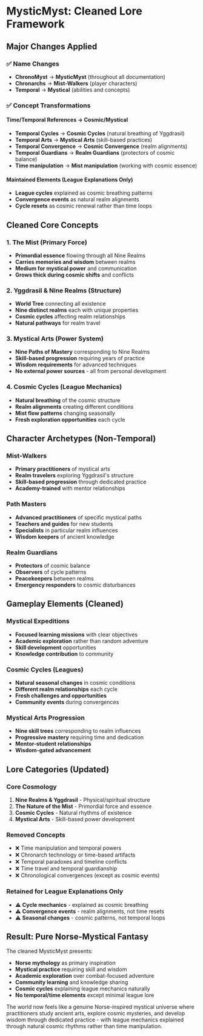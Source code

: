 # MysticMyst: Cleaned Lore Framework

## Major Changes Applied

### ✅ Name Changes
- **ChronoMyst** → **MysticMyst** (throughout all documentation)
- **Chronarchs** → **Mist-Walkers** (player characters)
- **Temporal** → **Mystical** (abilities and concepts)

### ✅ Concept Transformations

#### Time/Temporal References → Cosmic/Mystical
- **Temporal Cycles** → **Cosmic Cycles** (natural breathing of Yggdrasil)
- **Temporal Arts** → **Mystical Arts** (skill-based practices)
- **Temporal Convergence** → **Cosmic Convergence** (realm alignments)
- **Temporal Guardians** → **Realm Guardians** (protectors of cosmic balance)
- **Time manipulation** → **Mist manipulation** (working with cosmic essence)

#### Maintained Elements (League Explanations Only)
- **League cycles** explained as cosmic breathing patterns
- **Convergence events** as natural realm alignments
- **Cycle resets** as cosmic renewal rather than time loops

## Cleaned Core Concepts

### 1. The Mist (Primary Force)
- **Primordial essence** flowing through all Nine Realms
- **Carries memories and wisdom** between realms
- **Medium for mystical power** and communication
- **Grows thick during cosmic shifts** and conflicts

### 2. Yggdrasil & Nine Realms (Structure)
- **World Tree** connecting all existence
- **Nine distinct realms** each with unique properties
- **Cosmic cycles** affecting realm relationships
- **Natural pathways** for realm travel

### 3. Mystical Arts (Power System)
- **Nine Paths of Mastery** corresponding to Nine Realms
- **Skill-based progression** requiring years of practice
- **Wisdom requirements** for advanced techniques
- **No external power sources** - all from personal development

### 4. Cosmic Cycles (League Mechanics)
- **Natural breathing** of the cosmic structure
- **Realm alignments** creating different conditions
- **Mist flow patterns** changing seasonally
- **Fresh exploration opportunities** each cycle

## Character Archetypes (Non-Temporal)

### Mist-Walkers
- **Primary practitioners** of mystical arts
- **Realm travelers** exploring Yggdrasil's structure
- **Skill-based progression** through dedicated practice
- **Academy-trained** with mentor relationships

### Path Masters
- **Advanced practitioners** of specific mystical paths
- **Teachers and guides** for new students
- **Specialists** in particular realm influences
- **Wisdom keepers** of ancient knowledge

### Realm Guardians
- **Protectors** of cosmic balance
- **Observers** of cycle patterns
- **Peacekeepers** between realms
- **Emergency responders** to cosmic disturbances

## Gameplay Elements (Cleaned)

### Mystical Expeditions
- **Focused learning missions** with clear objectives
- **Academic exploration** rather than random adventure
- **Skill development** opportunities
- **Knowledge contribution** to community

### Cosmic Cycles (Leagues)
- **Natural seasonal changes** in cosmic conditions
- **Different realm relationships** each cycle
- **Fresh challenges and opportunities**
- **Community events** during convergences

### Mystical Arts Progression
- **Nine skill trees** corresponding to realm influences
- **Progressive mastery** requiring time and dedication
- **Mentor-student relationships**
- **Wisdom-gated advancement**

## Lore Categories (Updated)

### Core Cosmology
1. **Nine Realms & Yggdrasil** - Physical/spiritual structure
2. **The Nature of the Mist** - Primordial force and essence
3. **Cosmic Cycles** - Natural rhythms of existence
4. **Mystical Arts** - Skill-based power development

### Removed Concepts
- ❌ Time manipulation and temporal powers
- ❌ Chronarch technology or time-based artifacts  
- ❌ Temporal paradoxes and timeline conflicts
- ❌ Time travel and temporal guardianship
- ❌ Chronological convergences (except as cosmic events)

### Retained for League Explanations Only
- ⚠️ **Cycle mechanics** - explained as cosmic breathing
- ⚠️ **Convergence events** - realm alignments, not time resets
- ⚠️ **Seasonal changes** - cosmic patterns, not temporal loops

## Result: Pure Norse-Mystical Fantasy

The cleaned MysticMyst presents:
- **Norse mythology** as primary inspiration
- **Mystical practice** requiring skill and wisdom
- **Academic exploration** over combat-focused adventure
- **Community learning** and knowledge sharing
- **Cosmic cycles** explaining league mechanics naturally
- **No temporal/time elements** except minimal league lore

The world now feels like a genuine Norse-inspired mystical universe where practitioners study ancient arts, explore cosmic mysteries, and develop wisdom through dedicated practice - with league mechanics explained through natural cosmic rhythms rather than time manipulation.

